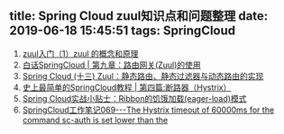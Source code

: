 title: Spring Cloud zuul知识点和问题整理
date: 2019-06-18 15:45:51
tags: SpringCloud
---

1. [zuul入门（1）zuul 的概念和原理](https://www.cnblogs.com/lexiaofei/p/7080257.html)
2. [白话SpringCloud | 第九章：路由网关(Zuul)的使用](https://www.liangzl.com/get-article-detail-20957.html)
3. [Spring Cloud (十三) Zuul：静态路由、静态过滤器与动态路由的实现](https://www.cnblogs.com/hellxz/p/9282756.html)
4. [史上最简单的SpringCloud教程 | 第四篇:断路器（Hystrix）](https://blog.csdn.net/forezp/article/details/69934399)
5. [Spring Cloud实战小贴士：Ribbon的饥饿加载(eager-load)模式](http://blog.didispace.com/spring-cloud-tips-ribbon-eager/)
6. [SpringCloud工作笔记069---The Hystrix timeout of 60000ms for the command sc-auth is set lower than the](https://blog.csdn.net/lidew521/article/details/84661158)

